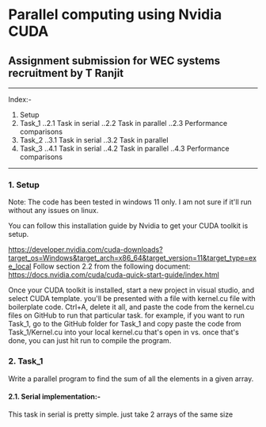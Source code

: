 # Parallel computing using Nvidia CUDA
## Assignment submission for WEC systems recruitment by T Ranjit
--- 
Index:-
1. Setup
2. Task_1
..2.1 Task in serial
..2.2 Task in parallel
..2.3 Performance comparisons
3. Task_2
..3.1 Task in serial
..3.2 Task in parallel
4. Task_3
..4.1 Task in serial
..4.2 Task in parallel
..4.3 Performance comparisons
---
### 1. Setup
Note: The code has been tested in windows 11 only. I am not sure if it'll run without any issues on linux.

You can follow this installation guide by Nvidia to get your CUDA toolkit is setup.

https://developer.nvidia.com/cuda-downloads?target_os=Windows&target_arch=x86_64&target_version=11&target_type=exe_local
Follow section 2.2 from the following document:
https://docs.nvidia.com/cuda/cuda-quick-start-guide/index.html


Once your CUDA toolkit is installed, start a new project in visual studio, and select CUDA template. you'll be presented with a file with kernel.cu file with boilerplate code. Ctrl+A, delete it all, and paste the code from the kernel.cu files on GitHub to run that particular task. for example, if you want to run Task_1, go to the GitHub folder for Task_1 and copy paste the code from Task_1/Kernel.cu into your local kernel.cu that's open in vs. once that's done, you can just hit run to compile the program.

### 2. Task_1
Write a parallel program to find the sum of all the elements in a given array.
#### 2.1. Serial implementation:-
This task in serial is pretty simple. just take 2 arrays of the same size